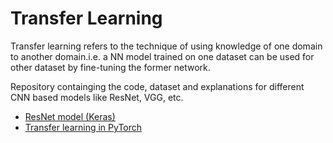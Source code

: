 # Transfer Learning
Transfer learning refers to the technique of using knowledge of one domain to another domain.i.e. a NN model trained on one dataset can be used for other dataset by fine-tuning the former network.

Repository containging the code, dataset and explanations for different CNN based models like ResNet, VGG, etc.

- [ResNet model (Keras)](https://github.com/tejalal/Deep-Learning/tree/master/transfer_learning/ResNet)
- [Transfer learning in PyTorch](https://github.com/tejalal/Deep-Learning/blob/master/transfer_learning/Transfer_Learning_Pytorch.ipynb)
